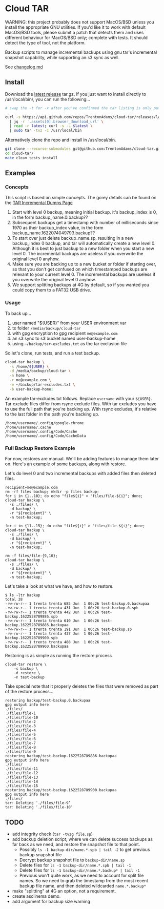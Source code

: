 # Cloud TAR

WARNING: this project probably does not support MacOS/BSD unless you install the
appropriate GNU utilities. If you'd like it to work with default MacOS/BSD
tools, please submit a patch that detects them and uses different behaviour for
MacOS/BSD only; complete with tests. It should detect the type of tool, not the
platform.

Backup scripts to manage incremental backups using gnu tar's incremental
snapshot capability, while supporting an s3 sync as well.

See [changelog.md](changelog.md)

## Install

Download
the [latest release](https://github.com/TrentonAdams/cloud-tar/releases/latest)
tar.gz. If you just want to install directly to /usr/local/bin/, you can run the
following...

```bash
# swap the -t for -x after you've confirmed the tar listing is only putting cloud-tar in `/usr/local/bin/`

curl -s https://api.github.com/repos/TrentonAdams/cloud-tar/releases/latest \
  | jq -r '.assets[0].browser_download_url' \
  | read -r latest; curl -s -L $latest \
  | sudo tar -tvz -C /usr/local/bin
```

Alternatively clone the repo and install in /usr/local/bin.

```bash
git clone --recurse-submodules git@github.com:TrentonAdams/cloud-tar.git
cd cloud-tar/
make clean tests install
```

## Examples

### Concepts

This script is based on simple concepts. The gorey details can be found on
the [TAR Incremental Dumps Page](https://www.gnu.org/software/tar/manual/html_node/Incremental-Dumps.html)

1. Start with level 0 backup, meaning initial backup. it's backup_index is 0, in
   the form backup_name.0.backup??
2. Subsequent backups get a timestamp with number of milliseconds since 1970 as 
   their backup_index value, in the form backup_name.1622074049793.backup??
3. To start over just delete backup_name.sp, resulting in a new backup_index 0
   backup, and tar will automatically create a new level 0. Although it is best
   to just backup to a new folder when you start a new level 0. The incremental
   backups are useless if you overwrite the original level 0 anyhow.
4. Make sure you are backing up to a new bucket or folder if starting over, so
   that you don't get confused on which timestamped backups are relevant to your
   current level 0. The incremental backups are useless if you overwrite the
   original level 0 anyhow.
5. We support splitting backups at 4G by default, so if you wanted you could
   copy them to a FAT32 USB drive.

### Usage

To back up...

1. user named "${USER}" from your USER environment var
2. to folder `/media/backup/cloud-tar`
3. with gpg encryption to gpg recipient `me@example.com`
4. an s3 sync to s3 bucket named user-backup-home
5. using `~/backup/tar-excludes.txt` as the tar exclusion file

So let's clone, run tests, and run a test backup.

```bash
cloud-tar backup \
  -s /home/${USER} \
  -d /media/backup/cloud-tar \
  -n home \
  -r me@example.com \
  -e ~/backup/tar-excludes.txt \
  -b user-backup-home;
```

An example tar-excludes.txt follows. Replace `username` with your `${USER}`. Tar
exclude files differ from rsync exclude files. With tar excludes you have to use
the full path that you're backing up. With rsync excludes, it's relative to the
last folder in the path you're backing up.

```text
/home/username/.config/google-chrome
/home/username/.cache
/home/username/.config/Code/Cache
/home/username/.config/Code/CacheData
```

### Full Backup Restore Example

For now, restores are manual. We'll be adding features to manage them later on.
Here's an example of some backups, along with restore.

Let's do level 0 and two incremental backups with added files then deleted
files.

```
recipient=me@example.com
rm -rf files backup; mkdir -p files backup;
for i in {1..10}; do echo "file${i}" > "files/file-${i}"; done;
cloud-tar backup \
  -s ./files/ \
  -d backup/ \
  -r "${recipient}" \
  -n test-backup;

for i in {11..15}; do echo "file${i}" > "files/file-${i}"; done;
cloud-tar backup \
  -s ./files/ \
  -d backup/ \
  -r "${recipient}" \
  -n test-backup;

rm -f files/file-{9,10};
cloud-tar backup \
  -s ./files/ \
  -d backup/ \
  -r "${recipient}" \
  -n test-backup;
```

Let's take a look at what we have, and how to restore.

```
$ ls -ltr backup
total 28
-rw-rw-r-- 1 trenta trenta 685 Jun  1 00:26 test-backup.0.backupaa
-rw-rw-r-- 1 trenta trenta 431 Jun  1 00:26 test-backup.0.spb
-rw-rw-r-- 1 trenta trenta 442 Jun  1 00:26 test-backup.1622528789886.spb
-rw-rw-r-- 1 trenta trenta 610 Jun  1 00:26 test-backup.1622528789886.backupaa
-rw-rw-r-- 1 trenta trenta 191 Jun  1 00:26 test-backup.sp
-rw-rw-r-- 1 trenta trenta 437 Jun  1 00:26 test-backup.1622528789900.spb
-rw-rw-r-- 1 trenta trenta 488 Jun  1 00:26 test-backup.1622528789900.backupaa            
```

Restoring is as simple as running the restore process

```
cloud-tar restore \
    -s backup \
    -d restore \
    -n test-backup
```

Take special note that it properly deletes the files that were removed as part
of the restore process...

```
restoring backup/test-backup.0.backupaa
gpg output info here
./files/
./files/file-1
./files/file-10
./files/file-2
./files/file-3
./files/file-4
./files/file-5
./files/file-6
./files/file-7
./files/file-8
./files/file-9
restoring backup/test-backup.1622528789886.backupaa
gpg output info here
./files/
./files/file-11
./files/file-12
./files/file-13
./files/file-14
./files/file-15
restoring backup/test-backup.1622528789900.backupaa
gpg output info here
./files/
tar: Deleting ‘./files/file-9’
tar: Deleting ‘./files/file-10’
```

## TODO

* add integrity check (`tar -tvzg file.sp`)
* add backup deletion script, where we can delete success backups as far back as
  we need, and restore the snapshot file to that point.
    * Possibly `ls -1 backup-dir/name.*.spb | tail -2` to get previous backup
      snapshot file
    * Decrypt backup snapshot file to `backup-dir/name.sp`
    * Delete files for `ls -1 backup-dir/name.*.spb | tail -1`
    * Delete files for `ls -1 backup-dir/name.*.backup* | tail -1`
    * Previous won't quite work, as we need to account for split file names. So
      we need to grab the timestamp from the most recent backup file name, and
      then deleted wildcarded `name.*.backup*`
* make "splitting" at 4G an option, not a requirement.
* create asciinema demo.
* add argument for backup size warning
